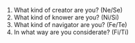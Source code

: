 1. What kind of creator are you? (Ne/Se)
1. What kind of knower are you? (Ni/Si)
1. What kind of navigator are you? (Fe/Te)
1. In what way are you considerate? (Fi/Ti)


